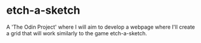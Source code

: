 # etch-a-sketch
A 'The Odin Project' where I will aim to develop a webpage where I'll create a grid that will work similarly to the game etch-a-sketch.
